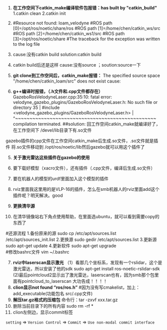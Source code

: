 1. **在工作空间下catkin_make编译软件包报错：has built by "catkin_build"**
     1.catkin clean 2.catkin init

2. #Resource not found: loam_velodyne
   #ROS path [0]=/opt/ros/noetic/share/ros
   #ROS path [1]=/home/chen/catkin_ws/src
   #ROS path [2]=/home/chen/catkin_ws1/src
   #ROS path [3]=/opt/ros/noetic/share
   #The traceback for the exception was written to the log file

1. cause:没有catkin build
   solution:catkin build
2. catkin build后还是这样
cause:没有source     ；soution:source一下

3. **git clone到工作空间后，catkin_make报错：**
   The specified source space "/home/chen/catkin_loam/src" does not exist
   cause:

4. **g++编译时报错，（.h文件和.cpp文件都存在）**
   GazeboRosVelodyneLaser.cpp:35:10: fatal error: velodyne_gazebo_plugins/GazeboRosVelodyneLaser.h: No such file or directory
      35 | #include <velodyne_gazebo_plugins/GazeboRosVelodyneLaser.h>
         |          ^~~~~~~~~~~~~~~~~~~~~~~~~~~~~~~~~~~~~~~~~~~~~~~~~~
   compilation terminated.
   ##solution:
   回工作空间catkin_make就编译好了，在工作空间下 /devel/lib目录下有.so文件

gazebo插件的cpp文件在工作空间catkin_make后生成.so文件，.so文件就是插件
将.so文件移动到 /opt/ros/noetic/lib然后gazebo就可以用这个插件了

5. **关于激光雷达这些插件在gazebo的使用**

1. 要下载好模型（xacro文件），还有插件（.cpp文件，编译后生成.so文件）
2. 要在机器人的模型的urdf里面加入这个模型的插件
3. rviz里面我这里用的是VLP-16的插件，怎么在smb机器人的rviz里面add这个插件呢？明天解决。good

6. **更换清华源**

1. 在清华镜像站右下角点使用帮助，在里面选ubuntu，就可以看到需要copy的东西了

#还源流程
1.备份原来的源	sudo cp /etc/apt/sources.list /etc/apt/sources_init.list
2.更换源    sudo gedir /etc/apt/sources.list
3.更新源    sudo apt-get update
4.更新软件    sudo apt-get upgrade  
#修改bashrc文件
vim ~/.bashrc

7. **rviz中laserscan显示激光**
   （1）看那几个坐标系，发现有一个rslidar，这个是激光雷达，所以安装了他的sdk
   sudo apt-get install ros-noetic-rslidar-sdk
    (2)最后pointcloud2显示出了激光雷达，laserscan也有，因为smb那个包里面有pointcloud_to_laserscan
    大功告成！！！！
8. **clion显示not found “ros/ros.h”**
    #因为没有写cmakelist，加上：add_executable(功能包名 src/.cpp文件)
9. **解压tar.gz格式的压缩包**
   命令行：tar -zxvf xxx.tar.gz
10. 删除当前目录下的所有内容
   sudo rm -rf *
11. clion左侧边，显示commit标签

 `setting` => `Version Control` => `Commit` => `Use non-modal commit interface`
